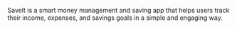 Savelt is a smart money management and saving app that helps users track their income, expenses, and savings goals in a simple and engaging way.
